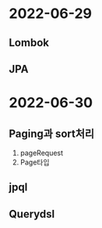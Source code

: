 # 2022-06-29
## Lombok

## JPA
###


# 2022-06-30
## Paging과 sort처리
1. pageRequest
2. Page<T>타입

## jpql
## Querydsl
